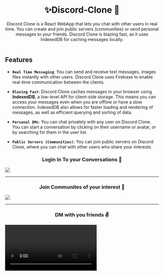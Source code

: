 <div align="center">

  <h1>✨Discord-Clone 📣</h1>

  <p align="center">
Discord Clone is a React WebApp that lets you chat with other users in real time.
You can create and join public servers (communities) or send personal messages to your friends. 
Discord Clone is blazing fast, as it uses IndexedDB for caching messages locally.
    <br />
    <br />
  </p>
</div>

## Features

* **`Real Time Messaging`**: You can send and receive text messages, images files instantly with other users. Discord Clone uses Firebase to enable real-time communication between the clients.

* **`Blazing Fast`**: Discord Clone caches messages in your browser using **IndexedDB**, a low-level API for client-side storage. This means you can access your messages even when you are offline or have a slow connection. IndexedDB also allows for faster loading and rendering of messages, as well as efficient querying and sorting of data.

* **`Personal DMs`**: You can chat privately with any user on Discord Clone. You can start a conversation by clicking on their username or avatar, or by searching for them in the user list.

* **`Public Servers (Communities)`**: You can join public servers on Discord Clone, where you can chat with other users who share your interests. 

<h3 align="center">Login In To your Conversations 🔑</h3>
<img src="https://user-images.githubusercontent.com/53434192/226424631-e77510fe-ea77-400a-83ae-cf2a79459f82.png" />
<hr>

<h3 align="center">Join Communites of your interest 🙌</h3>
<img src="https://user-images.githubusercontent.com/53434192/226425027-cc2493ba-eb95-46a3-8939-4b58e49f71fa.png" />
<hr>

<h3 align="center">DM with you friends ✌️</h3>
<video src="https://user-images.githubusercontent.com/53434192/226425755-6a89fcf8-6eda-42c6-bb51-180dceb7479d.webm" />

<hr>


<hr>
